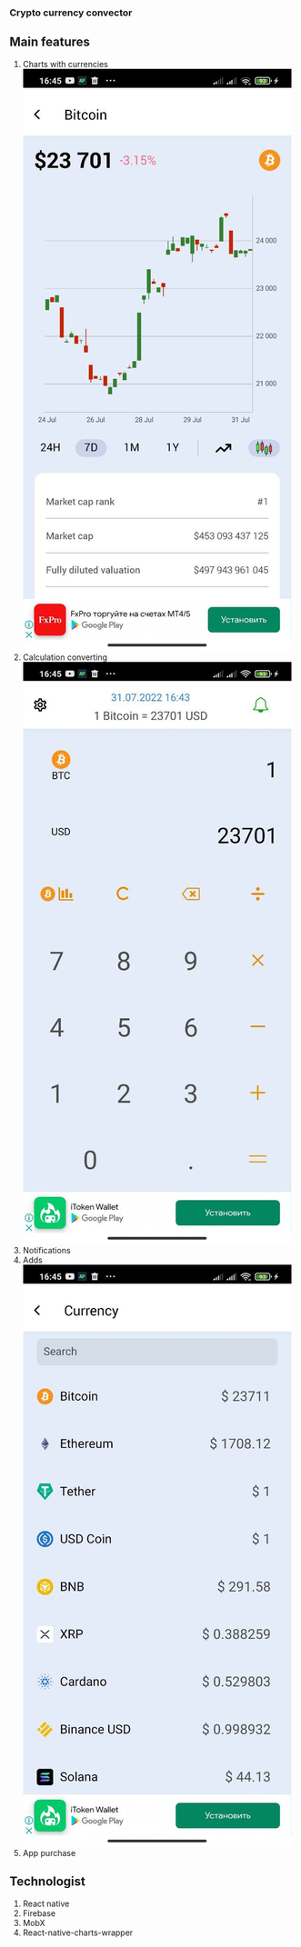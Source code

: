 ### Crypto currency convector 

## Main features

1) Charts with currencies
![Charts](https://github.com/VyacheslavSheverdin/cryptocurrencyconvectorcheko/blob/main/assets/chart.jpeg)
2) Calculation converting
![culc](https://github.com/VyacheslavSheverdin/cryptocurrencyconvectorcheko/blob/main/assets/culc.jpeg)
3) Notifications
4) Adds
![list](https://github.com/VyacheslavSheverdin/cryptocurrencyconvectorcheko/blob/main/assets/list.jpeg)
5) App purchase

## Technologist

1) React native
2) Firebase
3) MobX
4) React-native-charts-wrapper